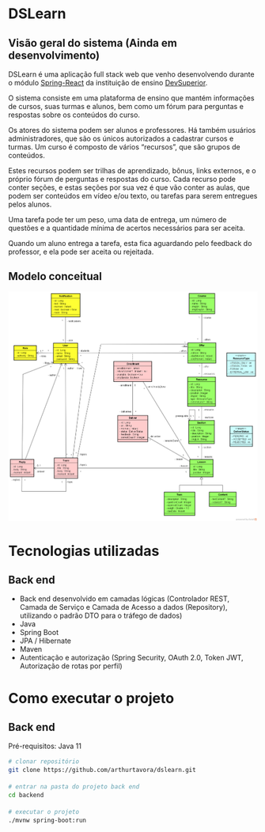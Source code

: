 # DSLearn

## Visão geral do sistema (Ainda em desenvolvimento)

DSLearn é uma aplicação full stack web que venho desenvolvendo durante o módulo [Spring-React](https://s3.sa-east-1.amazonaws.com/educandoweb.com.br/bds/bootcamp-spring-react-devsuperior-ementa.png "Ementa Spring-React") da instituição de ensino [DevSuperior](https://devsuperior.com.br/ "Site da DevSuperior").

O sistema consiste em uma plataforma de ensino que mantém informações de cursos, suas turmas e alunos, bem como um fórum para perguntas e respostas sobre os conteúdos do curso.

Os atores do sistema podem ser alunos e professores. Há também usuários administradores, que são os únicos autorizados a cadastrar cursos e turmas.
Um curso é composto de vários “recursos”, que são grupos de conteúdos.

Estes recursos podem ser trilhas de aprendizado, bônus, links externos, e o próprio fórum de perguntas e respostas do curso. Cada recurso pode conter seções, e estas seções por sua vez é que vão conter as aulas, que podem ser conteúdos em vídeo e/ou texto, ou tarefas para serem entregues pelos alunos.

Uma tarefa pode ter um peso, uma data de entrega, um número de questões e a quantidade mínima de acertos necessários para ser aceita. 

Quando um aluno entrega a tarefa, esta fica aguardando pelo feedback do professor, e ela pode ser aceita ou rejeitada.

## Modelo conceitual
![Modelo Conceitual](https://github.com/arthurtavora/dslearn/blob/main/modelo-conceitual.png)

# Tecnologias utilizadas
## Back end
- Back end desenvolvido em camadas lógicas (Controlador REST, Camada de Serviço e Camada de Acesso a dados (Repository), utilizando o padrão DTO para o tráfego de dados)
- Java
- Spring Boot
- JPA / Hibernate
- Maven
- Autenticação e autorização (Spring Security, OAuth 2.0, Token JWT, Autorização de rotas por perfil)

# Como executar o projeto

## Back end
Pré-requisitos: Java 11

```bash
# clonar repositório
git clone https://github.com/arthurtavora/dslearn.git

# entrar na pasta do projeto back end
cd backend

# executar o projeto
./mvnw spring-boot:run
```

